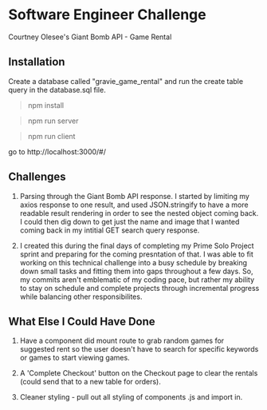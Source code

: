 # Software Engineer Challenge
Courtney Olesee's Giant Bomb API - Game Rental


## Installation
Create a database called "gravie_game_rental" and run the create table query in the database.sql file.

> npm install 

> npm run server

> npm run client


go to http://localhost:3000/#/

## Challenges 
1. Parsing through the Giant Bomb API response. I started by limiting my axios response to one result, and used JSON.stringify to have a more readable result rendering in order to see the nested object coming back. I could then dig down to get just the name and image that I wanted coming back in my intitial GET search query response. 

2. I created this during the final days of completing my Prime Solo Project sprint and preparing for the coming presntation of that. I was able to fit working on this technical challenge into a busy schedule by breaking down small tasks and fitting them into gaps throughout a few days. So, my commits aren't emblematic of my coding pace, but rather my ability to stay on schedule and complete projects through incremental progress while balancing other responsibilites. 


## What Else I Could Have Done
1. Have a component did mount route to grab random games for suggested rent so the user doesn't have to search for specific keywords or games to start viewing games.

2. A 'Complete Checkout' button on the Checkout page to clear the rentals (could send that to a new table for orders). 

3. Cleaner styling - pull out all styling of components .js and import in.